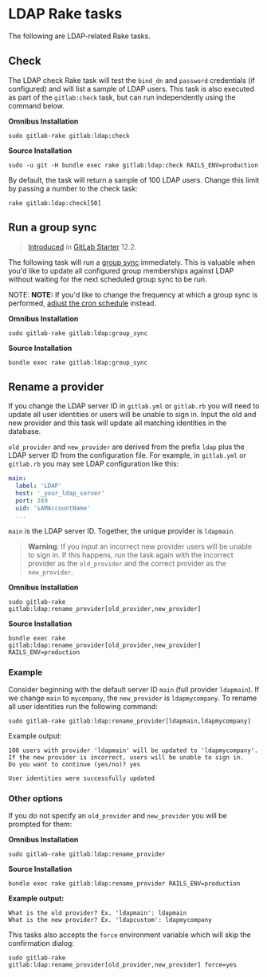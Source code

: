 # LDAP Rake tasks

The following are LDAP-related Rake tasks.

## Check

The LDAP check Rake task will test the `bind_dn` and `password` credentials
(if configured) and will list a sample of LDAP users. This task is also
executed as part of the `gitlab:check` task, but can run independently
using the command below.

**Omnibus Installation**

```shell
sudo gitlab-rake gitlab:ldap:check
```

**Source Installation**

```shell
sudo -u git -H bundle exec rake gitlab:ldap:check RAILS_ENV=production
```

By default, the task will return a sample of 100 LDAP users. Change this
limit by passing a number to the check task:

```shell
rake gitlab:ldap:check[50]
```

## Run a group sync

> [Introduced](https://gitlab.com/gitlab-org/gitlab/-/merge_requests/14735) in [GitLab Starter](https://about.gitlab.com/pricing/) 12.2.

The following task will run a [group sync](../auth/ldap-ee.md#group-sync) immediately. This is valuable
when you'd like to update all configured group memberships against LDAP without
waiting for the next scheduled group sync to be run.

NOTE: **NOTE:**
If you'd like to change the frequency at which a group sync is performed,
[adjust the cron schedule](../auth/ldap-ee.md#adjusting-ldap-group-sync-schedule)
instead.

**Omnibus Installation**

```shell
sudo gitlab-rake gitlab:ldap:group_sync
```

**Source Installation**

```shell
bundle exec rake gitlab:ldap:group_sync
```

## Rename a provider

If you change the LDAP server ID in `gitlab.yml` or `gitlab.rb` you will need
to update all user identities or users will be unable to sign in. Input the
old and new provider and this task will update all matching identities in the
database.

`old_provider` and `new_provider` are derived from the prefix `ldap` plus the
LDAP server ID from the configuration file. For example, in `gitlab.yml` or
`gitlab.rb` you may see LDAP configuration like this:

```yaml
main:
  label: 'LDAP'
  host: '_your_ldap_server'
  port: 389
  uid: 'sAMAccountName'
  ...
```

`main` is the LDAP server ID. Together, the unique provider is `ldapmain`.

> **Warning**: If you input an incorrect new provider users will be unable
to sign in. If this happens, run the task again with the incorrect provider
as the `old_provider` and the correct provider as the `new_provider`.

**Omnibus Installation**

```shell
sudo gitlab-rake gitlab:ldap:rename_provider[old_provider,new_provider]
```

**Source Installation**

```shell
bundle exec rake gitlab:ldap:rename_provider[old_provider,new_provider] RAILS_ENV=production
```

### Example

Consider beginning with the default server ID `main` (full provider `ldapmain`).
If we change `main` to `mycompany`, the `new_provider` is `ldapmycompany`.
To rename all user identities run the following command:

```shell
sudo gitlab-rake gitlab:ldap:rename_provider[ldapmain,ldapmycompany]
```

Example output:

```plaintext
100 users with provider 'ldapmain' will be updated to 'ldapmycompany'.
If the new provider is incorrect, users will be unable to sign in.
Do you want to continue (yes/no)? yes

User identities were successfully updated
```

### Other options

If you do not specify an `old_provider` and `new_provider` you will be prompted
for them:

**Omnibus Installation**

```shell
sudo gitlab-rake gitlab:ldap:rename_provider
```

**Source Installation**

```shell
bundle exec rake gitlab:ldap:rename_provider RAILS_ENV=production
```

**Example output:**

```plaintext
What is the old provider? Ex. 'ldapmain': ldapmain
What is the new provider? Ex. 'ldapcustom': ldapmycompany
```

This tasks also accepts the `force` environment variable which will skip the
confirmation dialog:

```shell
sudo gitlab-rake gitlab:ldap:rename_provider[old_provider,new_provider] force=yes
```
